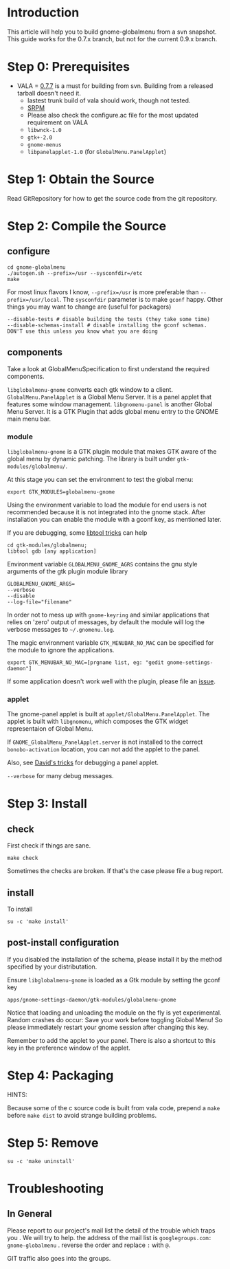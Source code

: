 # Introduction #
This article will help you to build gnome-globalmenu from a svn snapshot.
This guide works for the 0.7.x branch, but not for the current 0.9.x branch.


# Step 0: Prerequisites #

  * VALA = [0.7.7](http://download.gnome.org/sources/vala/0.7/vala-0.7.7.tar.bz2) is a must for building from svn. Building from a released tarball doesn't need it.
    * lastest trunk build of vala should work, though not tested.
    * [SRPM](http://code.google.com/p/gnome2-globalmenu/downloads/list?can=2&q=vala&colspec=Filename+Summary+Uploaded+Size+DownloadCount)
    * Please also check the configure.ac file for the most updated requirement on VALA
    * `libwnck-1.0`
    * `gtk+-2.0`
    * `gnome-menus`
    * `libpanelapplet-1.0` (for `GlobalMenu.PanelApplet`)

# Step 1: Obtain the Source #

Read GitRepository for how to get the source code from the git repository.

# Step 2: Compile the Source #

## configure ##
```
cd gnome-globalmenu
./autogen.sh --prefix=/usr --sysconfdir=/etc
make
```

For most linux flavors I know, `--prefix=/usr` is more preferable than `--prefix=/usr/local`. The `sysconfdir` parameter is to make `gconf` happy.
Other things you may want to change are (useful for packagers)
```
--disable-tests # disable building the tests (they take some time)
--disable-schemas-install # disable installing the gconf schemas. DON'T use this unless you know what you are doing
```
## components ##

Take a look at GlobalMenuSpecification to first understand the required components.

`libglobalmenu-gnome` converts each gtk window to a client.
`GlobalMenu.PanelApplet` is a Global Menu Server. It is a panel applet that features some window management.
`libgnomenu-panel` is another Global Menu Server. It is a GTK Plugin that adds global menu entry to the GNOME main menu bar.

### module ###

`libglobalmenu-gnome` is a GTK plugin module that makes GTK aware of the global menu by dynamic patching. The library is built under `gtk-modules/globalmenu/`.

At this stage you can set the environment to test the global menu:
```
export GTK_MODULES=globalmenu-gnome
```
Using the environment variable to load the module for end users is not recommended because it is not integrated into the gnome stack. After installation you can enable the module with a gconf key, as mentioned later.

If you are debugging, some [libtool tricks](http://developer.apple.com/documentation/developertools/glibtool/libtool_3.html#SEC11) can help
```
cd gtk-modules/globalmenu;
libtool gdb [any application]
```

Environment variable `GLOBALMENU_GNOME_AGRS` contains the gnu style arguments of the gtk plugin module library
```
GLOBALMENU_GNOME_ARGS=
--verbose
--disable
--log-file="filename"
```

In order not to mess up with `gnome-keyring` and similar applications that relies on 'zero' output of messages, by default the module will log the verbose messages to `~/.gnomenu.log`.

The magic environment variable `GTK_MENUBAR_NO_MAC` can be specified for the module to ignore the applications.
```
export GTK_MENUBAR_NO_MAC=[prgname list, eg: "gedit gnome-settings-daemon"]
```
If some application doesn't work well with the plugin, please file an
[issue](http://code.google.com/p/gnome2-globalmenu/issues/list).

### applet ###

The gnome-panel applet is built at `applet/GlobalMenu.PanelApplet`. The applet is built with `libgnomenu`, which composes the GTK widget representaion of Global Menu.

If `GNOME_GlobalMenu_PanelApplet.server` is not installed to the correct `bonobo-activation` location, you can not add the applet to the panel.

Also, see [David's tricks](http://www.davyd.id.au/articles/debugging-gnome-applets.shtml) for debugging a panel applet.

`--verbose` for many debug messages.


# Step 3: Install #
## check ##

First check if things are sane.
```
make check
```

Sometimes the checks are broken. If that's the case please file a bug report.

## install ##

To install
```
su -c 'make install'
```

## post-install configuration ##

If you disabled the installation of the schema, please install it by the method specified by your distributation.

Ensure `libglobalmenu-gnome` is loaded as a Gtk module by setting the gconf key
```
apps/gnome-settings-daemon/gtk-modules/globalmenu-gnome
```
Notice that loading and unloading the module on the fly is yet experimental. Random crashes do occur: Save your work before toggling Global Menu! So please immediately restart your gnome session after changing this key.

Remember to add the applet to your panel. There is also a shortcut to this key in the preference window of the applet.



# Step 4: Packaging #

HINTS:

Because some of the c source code is built from vala code, prepend a `make` before `make dist` to avoid strange building problems.


# Step 5: Remove #

```
su -c 'make uninstall'
```

# Troubleshooting #
## In General ##
Please report to our project's mail list the detail of the trouble which traps you . We will try to help. the address of the mail list is `googlegroups.com: gnome-globalmenu` . reverse the order and replace `:` with `@`.

GIT traffic also goes into the groups.